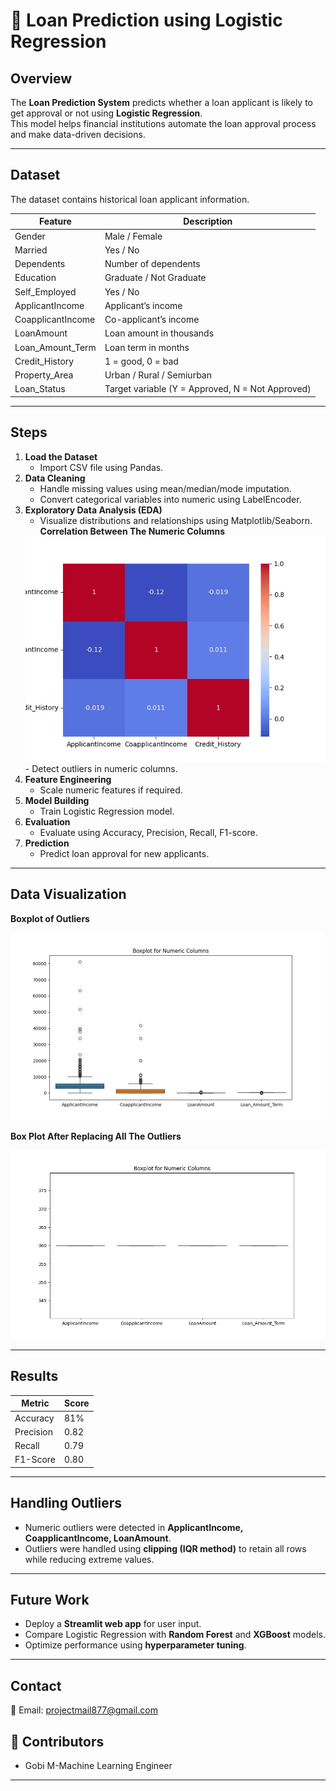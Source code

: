 # 🏦 Loan Prediction using Logistic Regression

## Overview
The **Loan Prediction System** predicts whether a loan applicant is likely to get approval or not using **Logistic Regression**.  
This model helps financial institutions automate the loan approval process and make data-driven decisions.

---

## Dataset
The dataset contains historical loan applicant information.

| Feature | Description |
|---------|-------------|
| Gender | Male / Female |
| Married | Yes / No |
| Dependents | Number of dependents |
| Education | Graduate / Not Graduate |
| Self_Employed | Yes / No |
| ApplicantIncome | Applicant’s income |
| CoapplicantIncome | Co-applicant’s income |
| LoanAmount | Loan amount in thousands |
| Loan_Amount_Term | Loan term in months |
| Credit_History | 1 = good, 0 = bad |
| Property_Area | Urban / Rural / Semiurban |
| Loan_Status | Target variable (Y = Approved, N = Not Approved) |

---

## Steps

1. **Load the Dataset**
   - Import CSV file using Pandas.
2. **Data Cleaning**
   - Handle missing values using mean/median/mode imputation.
   - Convert categorical variables into numeric using LabelEncoder.
3. **Exploratory Data Analysis (EDA)**
   - Visualize distributions and relationships using Matplotlib/Seaborn.
   **Correlation Between The Numeric Columns**
   <img src="Images/Correlation.jpg" alt="Correlation" width="600">
   - Detect outliers in numeric columns.
4. **Feature Engineering**
   - Scale numeric features if required.
5. **Model Building**
   - Train Logistic Regression model.
6. **Evaluation**
   - Evaluate using Accuracy, Precision, Recall, F1-score.
7. **Prediction**
   - Predict loan approval for new applicants.

---

## Data Visualization

**Boxplot of Outliers**

<img src="Images/Outliers.jpg" alt="Boxplot" width="500">

**Box Plot After Replacing All The Outliers**

<img src="Images/Without Outliers.jpg" alt="Workflow" width="600">

---

## Results

| Metric | Score |
|--------|-------|
| Accuracy | 81% |
| Precision | 0.82 |
| Recall | 0.79 |
| F1-Score | 0.80 |


---

## Handling Outliers
- Numeric outliers were detected in **ApplicantIncome, CoapplicantIncome, LoanAmount**.  
- Outliers were handled using **clipping (IQR method)** to retain all rows while reducing extreme values.

---

## Future Work
- Deploy a **Streamlit web app** for user input.  
- Compare Logistic Regression with **Random Forest** and **XGBoost** models.  
- Optimize performance using **hyperparameter tuning**.

---

## Contact
📧 Email: projectmail877@gmail.com   

## 🤝 Contributors
- Gobi M-Machine Learning Engineer

---

